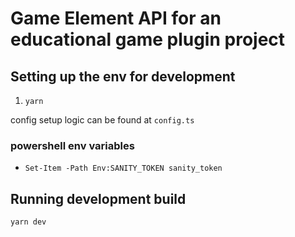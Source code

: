 # Game Element API for an educational game plugin project

## Setting up the env for development

1. `yarn`

config setup logic can be found at `config.ts`

### powershell env variables
* `Set-Item -Path Env:SANITY_TOKEN sanity_token`

## Running development build
`yarn dev`

